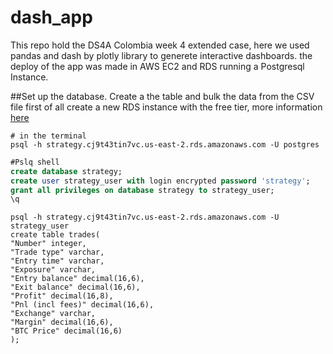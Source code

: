 # dash_app
This repo hold the DS4A Colombia week 4 extended case, here we used pandas and dash by plotly library to generete interactive dashboards. the deploy of the app was made in AWS EC2 and RDS running a Postgresql Instance.

##Set up the database. Create a the table and bulk the data from the CSV file
first of all create a new RDS instance with the free tier, more information [here](https://docs.aws.amazon.com/AmazonRDS/latest/UserGuide/CHAP_GettingStarted.CreatingConnecting.PostgreSQL.html)

```
# in the terminal
psql -h strategy.cj9t43tin7vc.us-east-2.rds.amazonaws.com -U postgres
```
```sql
#Pslq shell
create database strategy;
create user strategy_user with login encrypted password 'strategy';
grant all privileges on database strategy to strategy_user;
\q
```

```
psql -h strategy.cj9t43tin7vc.us-east-2.rds.amazonaws.com -U strategy_user
create table trades(
"Number" integer,
"Trade type" varchar,
"Entry time" varchar,
"Exposure" varchar,
"Entry balance" decimal(16,6),
"Exit balance" decimal(16,6),
"Profit" decimal(16,8),
"Pnl (incl fees)" decimal(16,6),
"Exchange" varchar,
"Margin" decimal(16,6),
"BTC Price" decimal(16,6)
);

